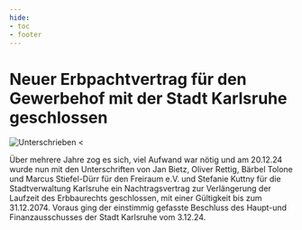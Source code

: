 ```yaml
---
hide:
- toc
- footer
---
```


# Neuer Erbpachtvertrag für den Gewerbehof mit der Stadt Karlsruhe geschlossen

![Unterschrieben <](https://gewerbehof-karlsruhe.de/img/Pachtvertrag_klein.jpg)

Über mehrere Jahre zog es sich, viel Aufwand war nötig und am 20.12.24 wurde nun mit den Unterschriften von Jan Bietz, Oliver Rettig, Bärbel Tolone und Marcus Stiefel-Dürr für den Freiraum e.V. und Stefanie Kuttny für die Stadtverwaltung Karlsruhe ein Nachtragsvertrag zur Verlängerung der Laufzeit des Erbbaurechts geschlossen, mit einer Gültigkeit bis zum 31.12.2074. Voraus ging der einstimmig gefasste Beschluss des Haupt-und Finanzausschusses der Stadt Karlsruhe vom 3.12.24.
